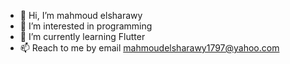 - 👋 Hi, I’m mahmoud elsharawy
- 👀 I’m interested in programming
- 🌱 I’m currently learning Flutter
- 📫 Reach to me by email mahmoudelsharawy1797@yahoo.com

<!---
mahmoudelsharawy171997/mahmoudelsharawy171997 is a ✨ special ✨ repository because its `README.md` (this file) appears on your GitHub profile.
You can click the Preview link to take a look at your changes.
--->
